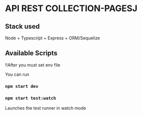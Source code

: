 # API REST COLLECTION-PAGESJ

## Stack used

Node + Typescript + Express + ORM/Sequelize

## Available Scripts

!!After you must set env file

You can run

### `npm start dev`

### `npm start test:watch`

Launches the test runner in watch mode
